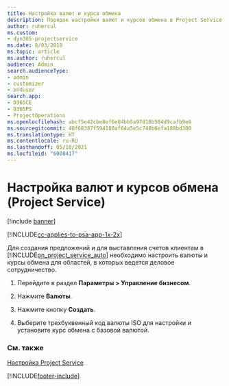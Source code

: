 ```yaml
---
title: Настройка валют и курса обмена
description: Порядок настройки валют и курсов обмена в Project Service
author: ruhercul
ms.custom:
- dyn365-projectservice
ms.date: 8/03/2018
ms.topic: article
ms.author: ruhercul
audience: Admin
search.audienceType:
- admin
- customizer
- enduser
search.app:
- D365CE
- D365PS
- ProjectOperations
ms.openlocfilehash: abcf5e42cbe8ef6e84bb5a97d18b584d9cafb9e6
ms.sourcegitcommit: 40f68387f594180af64a5e5c748b6efa188bd300
ms.translationtype: HT
ms.contentlocale: ru-RU
ms.lasthandoff: 05/10/2021
ms.locfileid: "6008417"
---
```

# <a name="set-up-currencies-and-exchange-rates-project-service"></a>Настройка валют и курсов обмена (Project Service)

[!include [banner](../includes/psa-now-project-operations.md)]

[!INCLUDE[cc-applies-to-psa-app-1x-2x](../includes/cc-applies-to-psa-app-1x-2x.md)]

Для создания предложений и для выставления счетов клиентам в [!INCLUDE[pn_project_service_auto](../includes/pn-project-service-auto.md)] необходимо настроить валюты и курсы обмена для областей, в которых ведется деловое сотрудничество.  
  
1.  Перейдите в раздел **Параметры > Управление бизнесом**.  
  
2.  Нажмите **Валюты**.  
  
3.  Нажмите кнопку **Создать**.  
  
4.  Выберите трехбуквенный код валюты ISO для настройки и установите курс обмена с базовой валютой.  
  
### <a name="see-also"></a>См. также  
 [Настройка Project Service](../psa/configure.md)


[!INCLUDE[footer-include](../includes/footer-banner.md)]